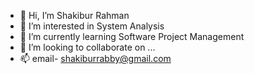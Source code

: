 - 👋 Hi, I’m Shakibur Rahman
- 👀 I’m interested in System Analysis
- 🌱 I’m currently learning Software Project Management
- 💞️ I’m looking to collaborate on ...
- 📫 email- shakiburrabby@gmail.com

<!---
SR-Rabby/SR-Rabby is a ✨ special ✨ repository because its `README.md` (this file) appears on your GitHub profile.
You can click the Preview link to take a look at your changes.
--->
